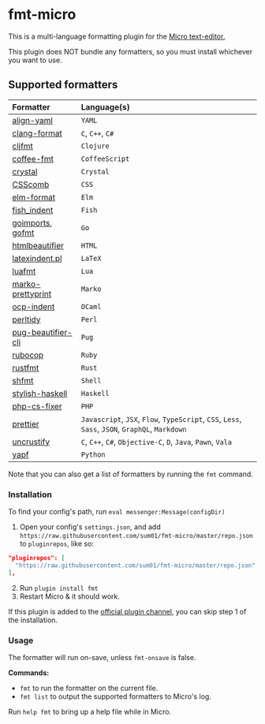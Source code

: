# fmt-micro

This is a multi-language formatting plugin for the
[Micro text-editor.](https://github.com/zyedidia/micro)

This plugin does NOT bundle any formatters, so you must install whichever you
want to use.

## Supported formatters

| Formatter            | Language(s)                                                                                     |
| :------------------- | :---------------------------------------------------------------------------------------------- |
| [align-yaml]         | `YAML`                                                                                          |
| [clang-format]       | `C`, `C++`, `C#`                                                                                |
| [cljfmt]             | `Clojure`                                                                                       |
| [coffee-fmt]         | `CoffeeScript`                                                                                  |
| [crystal]            | `Crystal`                                                                                       |
| [CSScomb]            | `CSS`                                                                                           |
| [elm-format]         | `Elm`                                                                                           |
| [fish_indent]        | `Fish`                                                                                          |
| [goimports], [gofmt] | `Go`                                                                                            |
| [htmlbeautifier]     | `HTML`                                                                                          |
| [latexindent.pl]     | `LaTeX`                                                                                         |
| [luafmt]             | `Lua`                                                                                           |
| [marko-prettyprint]  | `Marko`                                                                                         |
| [ocp-indent]         | `OCaml`                                                                                         |
| [perltidy]           | `Perl`                                                                                          |
| [pug-beautifier-cli] | `Pug`                                                                                           |
| [rubocop]            | `Ruby`                                                                                          |
| [rustfmt]            | `Rust`                                                                                          |
| [shfmt]              | `Shell`                                                                                         |
| [stylish-haskell]    | `Haskell`                                                                                       |
| [php-cs-fixer]       | `PHP`                                                                                           |
| [prettier]           | `Javascript`, `JSX`, `Flow`, `TypeScript`, `CSS`, `Less`, `Sass`, `JSON`, `GraphQL`, `Markdown` |
| [uncrustify]         | `C`, `C++`, `C#`, `Objective-C`, `D`, `Java`, `Pawn`, `Vala`                                    |
| [yapf]               | `Python`                                                                                        |

Note that you can also get a list of formatters by running the `fmt` command.

### Installation

To find your config's path, run `eval messenger:Message(configDir)`

1. Open your config's `settings.json`, and add
   `https://raw.githubusercontent.com/sum01/fmt-micro/master/repo.json` to
   `pluginrepos`, like so:

```json
"pluginrepos": [
  "https://raw.githubusercontent.com/sum01/fmt-micro/master/repo.json"
],
```

2. Run `plugin install fmt`
3. Restart Micro & it should work.

If this plugin is added to the
[official plugin channel](https://github.com/micro-editor/plugin-channel), you
can skip step 1 of the installation.

### Usage

The formatter will run on-save, unless `fmt-onsave` is false.

**Commands:**

* `fmt` to run the formatter on the current file.
* `fmt list` to output the supported formatters to Micro's log.

Run `help fmt` to bring up a help file while in Micro.

<!-- Table links to make the table easier to read in source -->

[align-yaml]: https://github.com/jonschlinkert/align-yaml
[clang-format]: https://clang.llvm.org/docs/ClangFormat.html
[cljfmt]: https://github.com/snoe/node-cljfmt
[coffee-fmt]: https://github.com/sterpe/coffee-fmt
[crystal]: https://github.com/crystal-lang/crystal
[csscomb]: https://github.com/csscomb/csscomb.js
[elm-format]: https://github.com/avh4/elm-format
[fish_indent]: https://fishshell.com/docs/current/commands.html#fish_indent
[gofmt]: https://golang.org/cmd/gofmt/
[goimports]: https://godoc.org/golang.org/x/tools/cmd/goimports
[htmlbeautifier]: https://github.com/threedaymonk/htmlbeautifier
[latexindent.pl]: https://github.com/cmhughes/latexindent.pl
[luafmt]: https://github.com/trixnz/lua-fmt
[marko-prettyprint]: https://github.com/marko-js/marko-prettyprint
[ocp-indent]: https://www.typerex.org/ocp-indent.html
[perltidy]: http://perltidy.sourceforge.net/
[pug-beautifier-cli]: https://github.com/lgaticaq/pug-beautifier-cli
[rubocop]: https://github.com/bbatsov/rubocop
[rustfmt]: https://github.com/rust-lang-nursery/rustfmt
[shfmt]: https://github.com/mvdan/sh
[stylish-haskell]: https://github.com/jaspervdj/stylish-haskell
[php-cs-fixer]: https://github.com/friendsofphp/PHP-CS-Fixer
[prettier]: https://github.com/prettier/prettier
[uncrustify]: https://github.com/uncrustify/uncrustify
[yapf]: https://github.com/google/yapf
